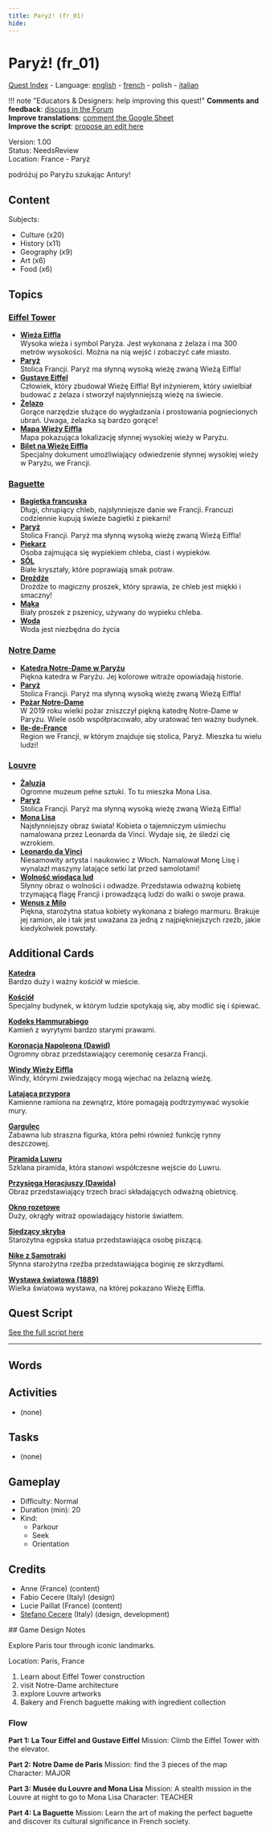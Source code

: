 ```yaml
---
title: Paryż! (fr_01)
hide:
---
```


# Paryż! (fr_01)
[Quest Index](./index.pl.md) - Language: [english](./fr_01.md) - [french](./fr_01.fr.md) - polish - [italian](./fr_01.it.md)

!!! note "Educators & Designers: help improving this quest!"
    **Comments and feedback**: [discuss in the Forum](https://antura.discourse.group/t/fr-01-paris/23/1)  
    **Improve translations**: [comment the Google Sheet](https://docs.google.com/spreadsheets/d/1FPFOy8CHor5ArSg57xMuPAG7WM27-ecDOiU-OmtHgjw/edit?gid=755037318#gid=755037318)  
    **Improve the script**: [propose an edit here](https://github.com/vgwb/Antura/blob/main/Assets/_discover/_quests/FR_01%20Paris/FR_01%20Paris%20-%20Yarn%20Script.yarn)  

Version: 1.00  
Status: NeedsReview  
Location: France - Paryż

podróżuj po Paryżu szukając Antury!

## Content
Subjects: 

  - Culture (x20)
  - History (x11)
  - Geography (x9)
  - Art (x6)
  - Food (x6)

## Topics
### [Eiffel Tower](../topics/index.md#eiffel-tower)

  - **[Wieża Eiffla](../cards/index.md#eiffel_tower)**  
    Wysoka wieża i symbol Paryża. Jest wykonana z żelaza i ma 300 metrów wysokości. Można na nią wejść i zobaczyć całe miasto.  
  - **[Paryż](../cards/index.md#capital_paris)**  
    Stolica Francji. Paryż ma słynną wysoką wieżę zwaną Wieżą Eiffla!  
  - **[Gustave Eiffel](../cards/index.md#gustave_eiffel)**  
    Człowiek, który zbudował Wieżę Eiffla! Był inżynierem, który uwielbiał budować z żelaza i stworzył najsłynniejszą wieżę na świecie.  
  - **[Żelazo](../cards/index.md#iron_material)**  
    Gorące narzędzie służące do wygładzania i prostowania pogniecionych ubrań. Uwaga, żelazka są bardzo gorące!  
  - **[Mapa Wieży Eiffla](../cards/index.md#eiffel_tower_map)**  
    Mapa pokazująca lokalizację słynnej wysokiej wieży w Paryżu.  
  - **[Bilet na Wieżę Eiffla](../cards/index.md#eiffel_tower_ticket)**  
    Specjalny dokument umożliwiający odwiedzenie słynnej wysokiej wieży w Paryżu, we Francji.  
### [Baguette](../topics/index.md#baguette)

  - **[Bagietka francuska](../cards/index.md#food_baguette)**  
    Długi, chrupiący chleb, najsłynniejsze danie we Francji. Francuzi codziennie kupują świeże bagietki z piekarni!  
  - **[Paryż](../cards/index.md#capital_paris)**  
    Stolica Francji. Paryż ma słynną wysoką wieżę zwaną Wieżą Eiffla!  
  - **[Piekarz](../cards/index.md#person_baker)**  
    Osoba zajmująca się wypiekiem chleba, ciast i wypieków.  
  - **[SÓL](../cards/index.md#food_salt)**  
    Białe kryształy, które poprawiają smak potraw.  
  - **[Drożdże](../cards/index.md#food_yeast)**  
    Drożdże to magiczny proszek, który sprawia, że ​​chleb jest miękki i smaczny!  
  - **[Mąka](../cards/index.md#food_flour)**  
    Biały proszek z pszenicy, używany do wypieku chleba.  
  - **[Woda](../cards/index.md#food_water)**  
    Woda jest niezbędna do życia  
### [Notre Dame](../topics/index.md#notredame)

  - **[Katedra Notre-Dame w Paryżu](../cards/index.md#notre_dame_de_paris)**  
    Piękna katedra w Paryżu. Jej kolorowe witraże opowiadają historie.  
  - **[Paryż](../cards/index.md#capital_paris)**  
    Stolica Francji. Paryż ma słynną wysoką wieżę zwaną Wieżą Eiffla!  
  - **[Pożar Notre-Dame](../cards/index.md#notre_dame_de_paris_fire)**  
    W 2019 roku wielki pożar zniszczył piękną katedrę Notre-Dame w Paryżu. Wiele osób współpracowało, aby uratować ten ważny budynek.  
  - **[Ile-de-France](../cards/index.md#ile_de_france)**  
    Region we Francji, w którym znajduje się stolica, Paryż. Mieszka tu wielu ludzi!  
### [Louvre](../topics/index.md#louvre)

  - **[Żaluzja](../cards/index.md#louvre)**  
    Ogromne muzeum pełne sztuki. To tu mieszka Mona Lisa.  
  - **[Paryż](../cards/index.md#capital_paris)**  
    Stolica Francji. Paryż ma słynną wysoką wieżę zwaną Wieżą Eiffla!  
  - **[Mona Lisa](../cards/index.md#art_monalisa)**  
    Najsłynniejszy obraz świata! Kobieta o tajemniczym uśmiechu namalowana przez Leonarda da Vinci. Wydaje się, że śledzi cię wzrokiem.  
  - **[Leonardo da Vinci](../cards/index.md#person_leonardodavinci)**  
    Niesamowity artysta i naukowiec z Włoch. Namalował Monę Lisę i wynalazł maszyny latające setki lat przed samolotami!  
  - **[Wolność wiodąca lud](../cards/index.md#art_liberty_leading_the_people)**  
    Słynny obraz o wolności i odwadze. Przedstawia odważną kobietę trzymającą flagę Francji i prowadzącą ludzi do walki o swoje prawa.  
  - **[Wenus z Milo](../cards/index.md#art_venus_milo)**  
    Piękna, starożytna statua kobiety wykonana z białego marmuru. Brakuje jej ramion, ale i tak jest uważana za jedną z najpiękniejszych rzeźb, jakie kiedykolwiek powstały.  

## Additional Cards
**[Katedra](../cards/index.md#cathedral)**  
Bardzo duży i ważny kościół w mieście.  

**[Kościół](../cards/index.md#church)**  
Specjalny budynek, w którym ludzie spotykają się, aby modlić się i śpiewać.  

**[Kodeks Hammurabiego](../cards/index.md#code_of_hammurabi)**  
Kamień z wyrytymi bardzo starymi prawami.  

**[Koronacja Napoleona (Dawid)](../cards/index.md#coronation_of_napoleon_david)**  
Ogromny obraz przedstawiający ceremonię cesarza Francji.  

**[Windy Wieży Eiffla](../cards/index.md#eiffel_tower_elevators)**  
Windy, którymi zwiedzający mogą wjechać na żelazną wieżę.  

**[Latająca przypora](../cards/index.md#flying_buttress)**  
Kamienne ramiona na zewnątrz, które pomagają podtrzymywać wysokie mury.  

**[Gargulec](../cards/index.md#gargoyle)**  
Zabawna lub straszna figurka, która pełni również funkcję rynny deszczowej.  

**[Piramida Luwru](../cards/index.md#louvre_pyramid)**  
Szklana piramida, która stanowi współczesne wejście do Luwru.  

**[Przysięga Horacjuszy (Dawida)](../cards/index.md#oath_of_the_horatii_david)**  
Obraz przedstawiający trzech braci składających odważną obietnicę.  

**[Okno rozetowe](../cards/index.md#rose_window)**  
Duży, okrągły witraż opowiadający historie światłem.  

**[Siedzący skryba](../cards/index.md#the_seated_scribe)**  
Starożytna egipska statua przedstawiająca osobę piszącą.  

**[Nike z Samotraki](../cards/index.md#winged_victory_of_samothrace)**  
Słynna starożytna rzeźba przedstawiająca boginię ze skrzydłami.  

**[Wystawa światowa (1889)](../cards/index.md#worlds_fair_1889)**  
Wielka światowa wystawa, na której pokazano Wieżę Eiffla.  

## Quest Script

[See the full script here](./fr_01-script.pl.md)

---

## Words
## Activities
- (none)

## Tasks
- (none)
## Gameplay
- Difficulty: Normal
- Duration (min): 20
- Kind:
  - Parkour
  - Seek
  - Orientation
## Credits
- Anne (France) (content)
- Fabio Cecere (Italy) (design)
- Lucie Paillat (France) (content)
- [Stefano Cecere](https://stefanocecere.com) (Italy) (design, development)

## Game Design Notes

Explore Paris tour through iconic landmarks. 

Location:
Paris, France

1. Learn about Eiffel Tower construction
2. visit Notre-Dame architecture
3. explore Louvre artworks
4. Bakery and French baguette making with ingredient collection

### Flow

**Part 1: La Tour Eiffel and Gustave Eiffel**
Mission: Climb the Eiffel Tower with the elevator.

**Part 2: Notre Dame de Paris**
Mission: find the 3 pieces of the map
Character: MAJOR

**Part 3: Musée du Louvre and Mona Lisa**
Mission: A stealth mission in the Louvre at night to go to Mona Lisa
Character: TEACHER

**Part 4: La Baguette**
Mission: Learn the art of making the perfect baguette and discover its cultural significance in French society.

